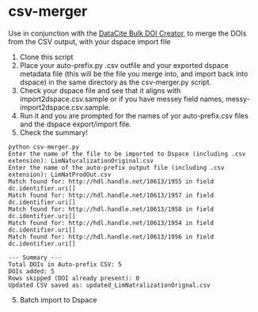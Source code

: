 # csv-merger 
Use in conjunction with the [DataCite Bulk DOI Creator](https://github.com/VIULibrary/datacite-bulk-doi-creator), to merge the DOIs from the CSV output, with your dspace import file

1. Clone this script
2. Place your auto-prefix.py .csv outfile and your exported dspace metadata file (this will be the file you merge into, and import back into dspace) in the same directory as the csv-merger.py script.
4. Check your dspace file and see that it aligns with import2dspace.csv.sample or if you have messey field names, messy-import2dspace.csv.sample. 
3. Run it and you are prompted for the names of yor auto-prefix.csv files and the dspace export/import file.
4. Check the summary!

```
python csv-merger.py
Enter the name of the file to be imported to Dspace (including .csv extension): LimNaturalizationOriginal.csv
Enter the name of the auto-prefix output file (including .csv extension): LimNatProdOut.csv
Match found for: http://hdl.handle.net/10613/1955 in field dc.identifier.uri[]
Match found for: http://hdl.handle.net/10613/1957 in field dc.identifier.uri[]
Match found for: http://hdl.handle.net/10613/1958 in field dc.identifier.uri[]
Match found for: http://hdl.handle.net/10613/1954 in field dc.identifier.uri[]
Match found for: http://hdl.handle.net/10613/1956 in field dc.identifier.uri[]

--- Summary ---
Total DOIs in Auto-prefix CSV: 5
DOIs added: 5
Rows skipped (DOI already present): 0
Updated CSV saved as: updated_LimNatralizationOrignal.csv
```
5. Batch import to Dspace